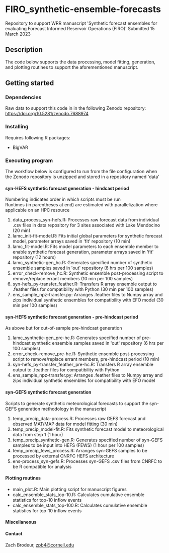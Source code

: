# FIRO_synthetic-ensemble-forecasts
Repository to support WRR manuscript 'Synthetic forecast ensembles for evaluating Forecast Informed Reservoir Operations (FIRO)'
Submitted 15 March 2023
## Description
The code below supports the data processing, model fitting, generation, and plotting routines to support the aforementioned manuscript.
## Getting started
### Dependencies
Raw data to support this code in in the following Zenodo repository: https://doi.org/10.5281/zenodo.7688974
### Installing
Requires following R packages:
* BigVAR
### Executing program
The workflow below is configured to run from the file configuration when the Zenodo repository is unzipped and stored in a repository named 'data'
#### syn-HEFS synthetic forecast generation - hindcast period
Numbering indicates order in which scripts must be run  
Runtimes (in parentheses at end) are estimated with parallelization where applicable on an HPC resource 

1) data_process_syn-hefs.R: Processes raw forecast data from individual .csv files in data repository for 3 sites associated with Lake Mendocino (20 min)
2) lamc_init-fit-model.R: Fits initial global parameters for synthetic forecast model, parameter arrays saved in 'fit' repository (10 min)
3) lamc_fit-model.R: Fits model parameters to each ensemble member to enable synthetic forecast generation, parameter arrays saved in 'fit' repository (12 hours)
4) lamc_synthetic-gen_hc.R: Generates specified number of synthetic ensemble samples saved in 'out' repository (6 hrs per 100 samples)
5) error_check-remove_hc.R: Synthetic ensemble post-processing script to remove/replace errant members (10 min per 100 samples)
6) syn-hefs_py-transfer_feather.R: Transfers R array ensemble output to .feather files for compatibility with Python (30 min per 100 samples)
7) ens_sample_npz-transfer.py: Arranges .feather files to Numpy array and zips individual synthetic ensembles for compatibility with EFO model (30 min per 100 samples)

#### syn-HEFS synthetic forecast generation - pre-hindcast period
As above but for out-of-sample pre-hindcast generation

1) lamc_synthetic-gen_pre-hc.R: Generates specified number of pre-hindcast synthetic ensemble samples saved in 'out' repository (6 hrs per 100 samples)
2) error_check-remove_pre-hc.R: Synthetic ensemble post-processing script to remove/replace errant members, pre-hindcast period (10 min)
3) syn-hefs_py-transfer_feather_pre-hc.R: Transfers R array ensemble output to .feather files for compatibility with Python
4) ens_sample_npz-transfer.py: Arranges .feather files to Numpy array and zips individual synthetic ensembles for compatibility with EFO model

#### syn-GEFS synthetic forecast generation
Scripts to generate synthetic meteorological forecasts to support the syn-GEFS generation methodology in the manuscript

1) temp_precip_data-process.R: Processes raw GEFS forecast and observed MAT/MAP data for model fitting (30 min)
2) temp_precip_model-fit.R: Fits synthetic forecast model to meteorological data from step 1 (1 hour)
3) temp_precip_synthetic-gen.R: Generates specified number of syn-GEFS samples to be input into HEFS (FEWS) (1 hour per 100 samples)
4) temp_precip_fews_process.R: Arranges syn-GEFS samples to be processed by external CNRFC HEFS architecture
5) ens-process_syn-gefs.R: Processes syn-GEFS .csv files from CNRFC to be R compatible for analysis

#### Plotting routines

- main_plot.R: Main plotting script for manuscript figures
- calc_ensemble_stats_top-10.R: Calculates cumulative ensemble statistics for top-10 inflow events
- calc_ensemble_stats_top-100.R: Calculates cumulative ensemble statistics for top-10 inflow events

#### Miscellaneous

#### Contact
Zach Brodeur, zpb4@cornell.edu
